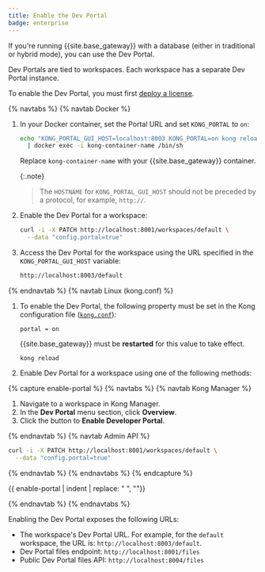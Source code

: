 ```yaml
---
title: Enable the Dev Portal
badge: enterprise
---
```


If you're running {{site.base_gateway}} with a database (either in traditional
or hybrid mode), you can use the Dev Portal.

Dev Portals are tied to workspaces. Each workspace has a separate Dev Portal instance.

To enable the Dev Portal, you must first [deploy a license](/gateway/{{page.kong_version}}/licenses/deploy).

{% navtabs %}
{% navtab Docker %}

1. In your Docker container, set the Portal URL and set `KONG_PORTAL` to `on`:

    ```sh
    echo "KONG_PORTAL_GUI_HOST=localhost:8003 KONG_PORTAL=on kong reload exit" \
      | docker exec -i kong-container-name /bin/sh
    ```

    Replace `kong-container-name` with your {{site.base_gateway}} container.

    {:.note}
    > The `HOSTNAME` for `KONG_PORTAL_GUI_HOST` should not be preceded by a protocol, for example, `http://`.

1. Enable the Dev Portal for a workspace:

    ```sh
    curl -i -X PATCH http://localhost:8001/workspaces/default \
      --data "config.portal=true"
    ```

1. Access the Dev Portal for the workspace using the URL specified
in the `KONG_PORTAL_GUI_HOST` variable:

    ```sh
    http://localhost:8003/default
    ```

{% endnavtab %}
{% navtab Linux (kong.conf) %}

1. To enable the Dev Portal, the following property must be set in the Kong
configuration file ([`kong.conf`](/gateway/{{page.kong_version}}/production/kong-conf/)):

   ```
   portal = on
   ```

   {{site.base_gateway}} must be **restarted** for this value to take effect.

   ```
   kong reload
   ```

1. Enable Dev Portal for a workspace using one of the following methods:

{% capture enable-portal %}
{% navtabs %}
{% navtab Kong Manager %}

<!-- vale off -->
1. Navigate to a workspace in Kong Manager.
2. In the **Dev Portal** menu section, click **Overview**.
3. Click the button to **Enable Developer Portal**.
<!-- vale on -->

{% endnavtab %}
{% navtab Admin API %}

```bash
curl -i -X PATCH http://localhost:8001/workspaces/default \
  --data "config.portal=true"
```

{% endnavtab %}
{% endnavtabs %}
{% endcapture %}

{{ enable-portal | indent | replace: " </code>", "</code>"}}

{% endnavtab %}
{% endnavtabs %}

Enabling the Dev Portal exposes the following URLs:
* The workspace's Dev Portal URL.
For example, for the `default` workspace, the URL is: `http://localhost:8003/default`.
* Dev Portal files endpoint: `http://localhost:8001/files`
* Public Dev Portal files API: `http://localhost:8004/files`
